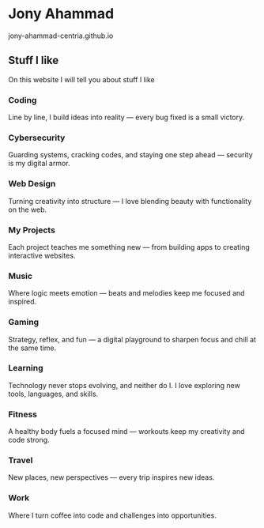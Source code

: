 # Jony Ahammad

jony-ahammad-centria.github.io

## Stuff I like

On this website I will tell you about stuff I like

### Coding  
Line by line, I build ideas into reality — every bug fixed is a small victory.

### Cybersecurity  
Guarding systems, cracking codes, and staying one step ahead — security is my digital armor.

### Web Design  
Turning creativity into structure — I love blending beauty with functionality on the web.

### My Projects  
Each project teaches me something new — from building apps to creating interactive websites.

### Music  
Where logic meets emotion — beats and melodies keep me focused and inspired.

### Gaming  
Strategy, reflex, and fun — a digital playground to sharpen focus and chill at the same time.

### Learning  
Technology never stops evolving, and neither do I. I love exploring new tools, languages, and skills.

### Fitness  
A healthy body fuels a focused mind — workouts keep my creativity and code strong.

### Travel  
New places, new perspectives — every trip inspires new ideas.

### Work  
Where I turn coffee into code and challenges into opportunities.
